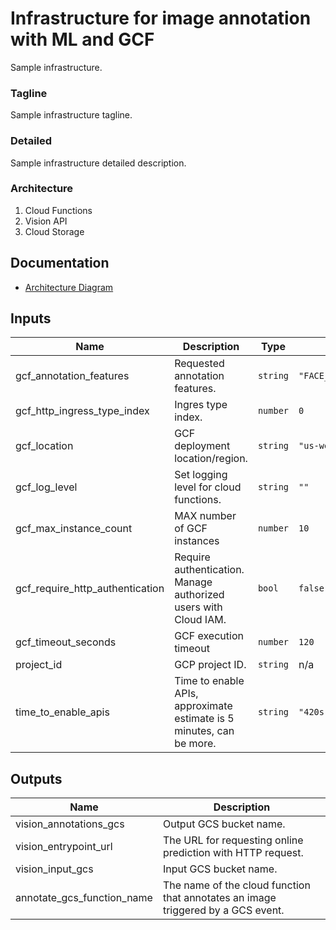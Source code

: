 # Infrastructure for image annotation with ML and GCF

Sample infrastructure.

### Tagline

Sample infrastructure tagline.

### Detailed

Sample infrastructure detailed description.

### Architecture

1. Cloud Functions
2. Vision API
3. Cloud Storage

## Documentation

- [Architecture Diagram](todo)

<!-- BEGINNING OF PRE-COMMIT-TERRAFORM DOCS HOOK -->

## Inputs

| Name                            | Description                                                          | Type     | Default                                                 | Required |
| ------------------------------- | -------------------------------------------------------------------- | -------- | ------------------------------------------------------- | :------: |
| gcf_annotation_features         | Requested annotation features.                                       | `string` | `"FACE_DETECTION,PRODUCT_SEARCH,SAFE_SEARCH_DETECTION"` |    no    |
| gcf_http_ingress_type_index     | Ingres type index.                                                   | `number` | `0`                                                     |    no    |
| gcf_location                    | GCF deployment location/region.                                      | `string` | `"us-west4"`                                            |    no    |
| gcf_log_level                   | Set logging level for cloud functions.                               | `string` | `""`                                                    |    no    |
| gcf_max_instance_count          | MAX number of GCF instances                                          | `number` | `10`                                                    |    no    |
| gcf_require_http_authentication | Require authentication. Manage authorized users with Cloud IAM.      | `bool`   | `false`                                                 |    no    |
| gcf_timeout_seconds             | GCF execution timeout                                                | `number` | `120`                                                   |    no    |
| project_id                      | GCP project ID.                                                      | `string` | n/a                                                     |   yes    |
| time_to_enable_apis             | Time to enable APIs, approximate estimate is 5 minutes, can be more. | `string` | `"420s"`                                                |    no    |

## Outputs

| Name                       | Description                                                                      |
|----------------------------|----------------------------------------------------------------------------------|
| vision_annotations_gcs     | Output GCS bucket name.                                                          |
| vision_entrypoint_url      | The URL for requesting online prediction with HTTP request.                      |
| vision_input_gcs           | Input GCS bucket name.                                                           |
| annotate_gcs_function_name | The name of the cloud function that annotates an image triggered by a GCS event. |

<!-- END OF PRE-COMMIT-TERRAFORM DOCS HOOK -->
